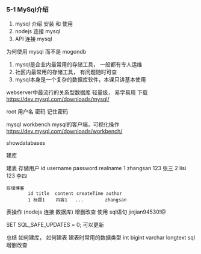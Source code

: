 ### 5-1 MySql介绍

1. mysql 介绍 安装 和 使用
2. nodejs 连接 mysql
3. API 连接 mysql

为何使用 mysql 而不是 mogondb

1. mysql是企业内最常用的存储工具， 一般都有专人运维
2. 社区内最常用的存储工具， 有问题随时可查
3. mysql本身是一个复杂的数据库软件，本课只讲基本使用


webserver中最流行的关系型数据库
轻量级， 易学易用
下载
https://dev.mysql.com/downloads/mysql/

root 用户名 密码 记住密码

mysql workbench
mysql的客户端，可视化操作
https://dev.mysql.com/downloads/workbench/

showdatabases


建库


建表
    存储用户
            id username password realname
            1  zhangsan 123      张三
            2  lisi     123      李四

    存储博客
            id title  content createTime author
            1 标题1    内容1   ...        zhangsan


表操作 (nodejs 连接 数据库)
    增删改查
    使用 sql语句 
jinjian94530!@

SET SQL_SAFE_UPDATES = 0; 可以更新


总结
如何建库， 如何建表
建表时常用的数据类型 int bigint varchar longtext
sql 增删改查